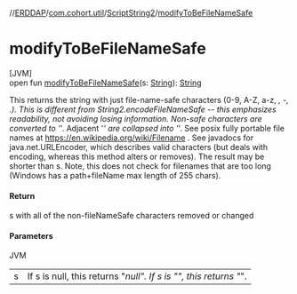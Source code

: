 //[ERDDAP](../../../index.md)/[com.cohort.util](../index.md)/[ScriptString2](index.md)/[modifyToBeFileNameSafe](modify-to-be-file-name-safe.md)

# modifyToBeFileNameSafe

[JVM]\
open fun [modifyToBeFileNameSafe](modify-to-be-file-name-safe.md)(s: [String](https://docs.oracle.com/en/java/javase/21/docs/api/java.base/java/lang/String.html)): [String](https://docs.oracle.com/en/java/javase/21/docs/api/java.base/java/lang/String.html)

This returns the string with just file-name-safe characters (0-9, A-Z, a-z, _, -, .). This is different from String2.encodeFileNameSafe -- this emphasizes readability, not avoiding losing information. Non-safe characters are converted to '_'. Adjacent '_' are collapsed into '_'. See posix fully portable file names at https://en.wikipedia.org/wiki/Filename . See javadocs for java.net.URLEncoder, which describes valid characters (but deals with encoding, whereas this method alters or removes). The result may be shorter than s. Note, this does not check for filenames that are too long (Windows has a path+fileName max length of 255 chars).

#### Return

s with all of the non-fileNameSafe characters removed or changed

#### Parameters

JVM

| | |
|---|---|
| s | If s is null, this returns &quot;_null&quot;. If s is &quot;&quot;, this returns &quot;_&quot;. |